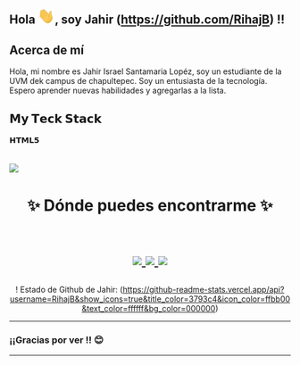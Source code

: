 ##  Hola <img src = "https://raw.githubusercontent.com/parth-27/parth-27/master/Hi.gif" width = "30px">, soy Jahir (https://github.com/RihajB) !!

</h2>

<h />

##  Acerca de mí

Hola, mi nombre es Jahir Israel Santamaria Lopéz, soy un estudiante de la UVM dek campus de chapultepec. Soy un entusiasta de la tecnología. Espero aprender nuevas habilidades y agregarlas a la lista.


##  𝗠𝘆 𝗧𝗲𝗰𝗸 𝗦𝘁𝗮𝗰𝗸

<tabla>
  <tbody>
    <tr valign = "top">
      <td width = "25%" align = "center">
        <span> 𝗛𝗧𝗠𝗟𝟱 </span> <br> <br> <br>
        <img height = "64px" src = "https://cdn.svgporn.com/logos/html-5.svg">
      </td>

<h1 align = "center">
✨ Dónde puedes encontrarme ✨

<p align = "centro">
  <br/>
  <a href="https://www.linkedin.com/in/jahir-santamaria-76aa341a2/">
    <img src = "https://img.shields.io/badge/LinkedIn-%230077B5.svg?&style=flat-square&logo=linkedin&logoColor=white">
  </a>

  <a href="https://github.com/RihajB">
    <img src = "https://img.shields.io/badge/Github-%230A0A0A.svg?&style=flat-square&logo=Github&logoColor=white">  
  </a>

  <a href="https://twitter.com/ninjaturis">
    <img src = "https://img.shields.io/badge/twitter-%230077D4.svg?&style=flat-square&logo=twitter&logoColor=white">
  </a>
</p>
</h1>

<div align = "center">

! Estado de Github de Jahir: (https://github-readme-stats.vercel.app/api?username=RihajB&show_icons=true&title_color=3793c4&icon_color=ffbb00&text_color=ffffff&bg_color=000000)

<hr>

</div>

<h3> ¡¡Gracias por ver !! 😊 </h3>


---
